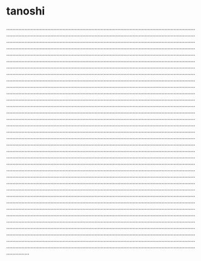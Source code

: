 # tanoshi
...................................................................................................................................................................................................................................................................................................................................................................................................................................................................................................................................................................................................................................................................................................................................................................................................................................................................................................................................................................................................................................................................................................................................................................................................................................................................................................................................................................................................................................................................................................................................................................................................................................................................................................................................................................................................................................................................................................................................................................................................................................................................................................................................................................................................................................................................................................................................................................................................................................................................................................................................................................................................................................................................................................................................................................................................................................................................................................................................................................................................................................................................................................................................................................................................................................................................................................................................................................................................................................................................................................................................................................................................................................................................................................................................................................................................................................................................................................................................................................................................................................................................................................................................................................................................................................................................................................................................................................................................................................................................................................................................